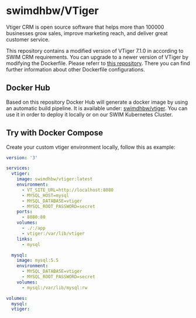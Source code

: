 # swimdhbw/VTiger

Vtiger CRM is open source software that helps more than 100000 businesses grow sales,
improve marketing reach, and deliver great customer service.

This repository contains a modified version of VTiger 7.1.0 in according to SWIM CRM requirements.
You can upgrade to a newer version of VTiger by modifying the Dockerfile. Please referr to [this repository](https://github.com/javanile/vtiger). There you can find further information about other Dockerfile configurations.

## Docker Hub

Based on this repository Docker Hub will generate a docker image by using an automatic build pipeline. It is available under: [swimdhbw/vtiger](https://hub.docker.com/r/swimdhbw/vtiger).
You can use it in order to deploy it locally or on our SWIM Kubernetes Cluster.

## Try with Docker Compose

Create your custom vtiger environment locally, follow this as example:

```yaml
version: '3'

services:
  vtiger:
    image: swimdhbw/vtiger:latest
    environment:
      - VT_SITE_URL=http://localhost:8080
      - MYSQL_HOST=mysql
      - MYSQL_DATABASE=vtiger
      - MYSQL_ROOT_PASSWORD=secret
    ports:
      - 8080:80
    volumes:
      - ./:/app
      - vtiger:/var/lib/vtiger
    links:
      - mysql

  mysql:
    image: mysql:5.5
    environment:
      - MYSQL_DATABASE=vtiger
      - MYSQL_ROOT_PASSWORD=secret
    volumes:
      - mysql:/var/lib/mysql:rw

volumes:
  mysql:
  vtiger:
```